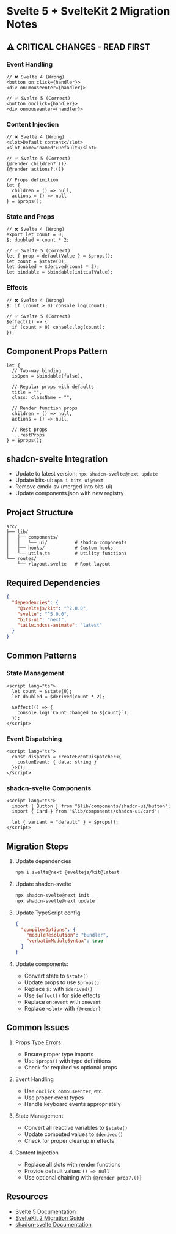# Svelte 5 + SvelteKit 2 Migration Notes

## ⚠️ CRITICAL CHANGES - READ FIRST

### Event Handling

```svelte
// ❌ Svelte 4 (Wrong)
<button on:click={handler}>
<div on:mouseenter={handler}>

// ✅ Svelte 5 (Correct)
<button onclick={handler}>
<div onmouseenter={handler}>
```

### Content Injection

```svelte
// ❌ Svelte 4 (Wrong)
<slot>Default content</slot>
<slot name="named">Default</slot>

// ✅ Svelte 5 (Correct)
{@render children?.()}
{@render actions?.()}

// Props definition
let {
  children = () => null,
  actions = () => null
} = $props();
```

### State and Props

```svelte
// ❌ Svelte 4 (Wrong)
export let count = 0;
$: doubled = count * 2;

// ✅ Svelte 5 (Correct)
let { prop = defaultValue } = $props();
let count = $state(0);
let doubled = $derived(count * 2);
let bindable = $bindable(initialValue);
```

### Effects

```svelte
// ❌ Svelte 4 (Wrong)
$: if (count > 0) console.log(count);

// ✅ Svelte 5 (Correct)
$effect(() => {
  if (count > 0) console.log(count);
});
```

## Component Props Pattern

```svelte
let {
  // Two-way binding
  isOpen = $bindable(false),

  // Regular props with defaults
  title = "",
  class: className = "",

  // Render function props
  children = () => null,
  actions = () => null,

  // Rest props
  ...restProps
} = $props();
```

## shadcn-svelte Integration

- Update to latest version: `npx shadcn-svelte@next update`
- Update bits-ui: `npm i bits-ui@next`
- Remove cmdk-sv (merged into bits-ui)
- Update components.json with new registry

## Project Structure

```
src/
├── lib/
│   ├── components/
│   │   └── ui/          # shadcn components
│   ├── hooks/           # Custom hooks
│   └── utils.ts         # Utility functions
└── routes/
    └── +layout.svelte   # Root layout
```

## Required Dependencies

```json
{
  "dependencies": {
    "@sveltejs/kit": "^2.0.0",
    "svelte": "^5.0.0",
    "bits-ui": "next",
    "tailwindcss-animate": "latest"
  }
}
```

## Common Patterns

### State Management

```svelte
<script lang="ts">
  let count = $state(0);
  let doubled = $derived(count * 2);

  $effect(() => {
    console.log(`Count changed to ${count}`);
  });
</script>
```

### Event Dispatching

```svelte
<script lang="ts">
  const dispatch = createEventDispatcher<{
    customEvent: { data: string }
  }>();
</script>
```

### shadcn-svelte Components

```svelte
<script lang="ts">
  import { Button } from "$lib/components/shadcn-ui/button";
  import { Card } from "$lib/components/shadcn-ui/card";

  let { variant = "default" } = $props();
</script>
```

## Migration Steps

1. Update dependencies

   ```bash
   npm i svelte@next @sveltejs/kit@latest
   ```

2. Update shadcn-svelte

   ```bash
   npx shadcn-svelte@next init
   npx shadcn-svelte@next update
   ```

3. Update TypeScript config

   ```json
   {
     "compilerOptions": {
       "moduleResolution": "bundler",
       "verbatimModuleSyntax": true
     }
   }
   ```

4. Update components:
   - Convert state to `$state()`
   - Update props to use `$props()`
   - Replace `$:` with `$derived()`
   - Use `$effect()` for side effects
   - Replace `on:event` with `onevent`
   - Replace `<slot>` with `{@render}`

## Common Issues

1. Props Type Errors

   - Ensure proper type imports
   - Use `$props()` with type definitions
   - Check for required vs optional props

2. Event Handling

   - Use `onclick`, `onmouseenter`, etc.
   - Use proper event types
   - Handle keyboard events appropriately

3. State Management

   - Convert all reactive variables to `$state()`
   - Update computed values to `$derived()`
   - Check for proper cleanup in effects

4. Content Injection
   - Replace all slots with render functions
   - Provide default values `() => null`
   - Use optional chaining with `{@render prop?.()}`

## Resources

- [Svelte 5 Documentation](https://svelte.dev/docs/svelte5)
- [SvelteKit 2 Migration Guide](https://kit.svelte.dev/docs/migrating-to-sveltekit-2)
- [shadcn-svelte Documentation](https://next.shadcn-svelte.com/)
